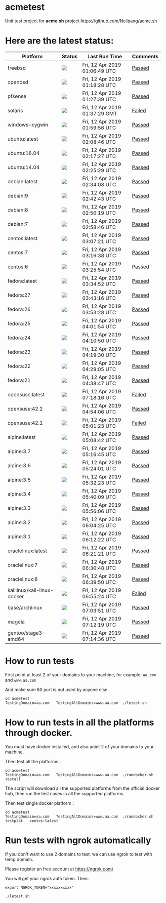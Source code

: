 # acmetest
Unit test project for **acme.sh** project https://github.com/Neilpang/acme.sh



# Here are the latest status:

| Platform | Status| Last Run Time| Comments|
-----------|-------|--------------|---------|
|freebsd| ![](https://cdn.rawgit.com/Neilpang/acmetest/master/status/freebsd.svg?1555031209)| Fri, 12 Apr 2019 01:06:49 UTC| [Passed](https://github.com/Neilpang/acmetest/blob/master/logs/freebsd.out) |
|openbsd| ![](https://cdn.rawgit.com/Neilpang/acmetest/master/status/openbsd.svg?1555031908)| Fri, 12 Apr 2019 01:18:28 UTC| [Passed](https://github.com/Neilpang/acmetest/blob/master/logs/openbsd.out) |
|pfsense| ![](https://cdn.rawgit.com/Neilpang/acmetest/master/status/pfsense.svg?1555032459)| Fri, 12 Apr 2019 01:27:39 UTC| [Passed](https://github.com/Neilpang/acmetest/blob/master/logs/pfsense.out) |
|solaris| ![](https://cdn.rawgit.com/Neilpang/acmetest/master/status/solaris.svg?1555033049)| Fri, 12 Apr 2019 01:37:29 GMT| [Failed](https://github.com/Neilpang/acmetest/blob/master/logs/solaris.out) |
|windows-cygwin| ![](https://cdn.rawgit.com/Neilpang/acmetest/master/status/windows-cygwin.svg?1555034396)| Fri, 12 Apr 2019 01:59:56 UTC| [Passed](https://github.com/Neilpang/acmetest/blob/master/logs/windows-cygwin.out) |
|ubuntu:latest| ![](https://cdn.rawgit.com/Neilpang/acmetest/master/status/ubuntu-latest.svg?1555034926)| Fri, 12 Apr 2019 02:08:46 UTC| [Passed](https://github.com/Neilpang/acmetest/blob/master/logs/ubuntu-latest.out) |
|ubuntu:16.04| ![](https://cdn.rawgit.com/Neilpang/acmetest/master/status/ubuntu-16.04.svg?1555035447)| Fri, 12 Apr 2019 02:17:27 UTC| [Passed](https://github.com/Neilpang/acmetest/blob/master/logs/ubuntu-16.04.out) |
|ubuntu:14.04| ![](https://cdn.rawgit.com/Neilpang/acmetest/master/status/ubuntu-14.04.svg?1555035929)| Fri, 12 Apr 2019 02:25:29 UTC| [Passed](https://github.com/Neilpang/acmetest/blob/master/logs/ubuntu-14.04.out) |
|debian:latest| ![](https://cdn.rawgit.com/Neilpang/acmetest/master/status/debian-latest.svg?1555036448)| Fri, 12 Apr 2019 02:34:08 UTC| [Passed](https://github.com/Neilpang/acmetest/blob/master/logs/debian-latest.out) |
|debian:9| ![](https://cdn.rawgit.com/Neilpang/acmetest/master/status/debian-9.svg?1555036963)| Fri, 12 Apr 2019 02:42:43 UTC| [Passed](https://github.com/Neilpang/acmetest/blob/master/logs/debian-9.out) |
|debian:8| ![](https://cdn.rawgit.com/Neilpang/acmetest/master/status/debian-8.svg?1555037419)| Fri, 12 Apr 2019 02:50:19 UTC| [Passed](https://github.com/Neilpang/acmetest/blob/master/logs/debian-8.out) |
|debian:7| ![](https://cdn.rawgit.com/Neilpang/acmetest/master/status/debian-7.svg?1555037926)| Fri, 12 Apr 2019 02:58:46 UTC| [Passed](https://github.com/Neilpang/acmetest/blob/master/logs/debian-7.out) |
|centos:latest| ![](https://cdn.rawgit.com/Neilpang/acmetest/master/status/centos-latest.svg?1555038441)| Fri, 12 Apr 2019 03:07:21 UTC| [Passed](https://github.com/Neilpang/acmetest/blob/master/logs/centos-latest.out) |
|centos:7| ![](https://cdn.rawgit.com/Neilpang/acmetest/master/status/centos-7.svg?1555038998)| Fri, 12 Apr 2019 03:16:38 UTC| [Passed](https://github.com/Neilpang/acmetest/blob/master/logs/centos-7.out) |
|centos:6| ![](https://cdn.rawgit.com/Neilpang/acmetest/master/status/centos-6.svg?1555039554)| Fri, 12 Apr 2019 03:25:54 UTC| [Passed](https://github.com/Neilpang/acmetest/blob/master/logs/centos-6.out) |
|fedora:latest| ![](https://cdn.rawgit.com/Neilpang/acmetest/master/status/fedora-latest.svg?1555040092)| Fri, 12 Apr 2019 03:34:52 UTC| [Passed](https://github.com/Neilpang/acmetest/blob/master/logs/fedora-latest.out) |
|fedora:27| ![](https://cdn.rawgit.com/Neilpang/acmetest/master/status/fedora-27.svg?1555040596)| Fri, 12 Apr 2019 03:43:16 UTC| [Passed](https://github.com/Neilpang/acmetest/blob/master/logs/fedora-27.out) |
|fedora:26| ![](https://cdn.rawgit.com/Neilpang/acmetest/master/status/fedora-26.svg?1555041208)| Fri, 12 Apr 2019 03:53:28 UTC| [Passed](https://github.com/Neilpang/acmetest/blob/master/logs/fedora-26.out) |
|fedora:25| ![](https://cdn.rawgit.com/Neilpang/acmetest/master/status/fedora-25.svg?1555041714)| Fri, 12 Apr 2019 04:01:54 UTC| [Passed](https://github.com/Neilpang/acmetest/blob/master/logs/fedora-25.out) |
|fedora:24| ![](https://cdn.rawgit.com/Neilpang/acmetest/master/status/fedora-24.svg?1555042250)| Fri, 12 Apr 2019 04:10:50 UTC| [Passed](https://github.com/Neilpang/acmetest/blob/master/logs/fedora-24.out) |
|fedora:23| ![](https://cdn.rawgit.com/Neilpang/acmetest/master/status/fedora-23.svg?1555042770)| Fri, 12 Apr 2019 04:19:30 UTC| [Passed](https://github.com/Neilpang/acmetest/blob/master/logs/fedora-23.out) |
|fedora:22| ![](https://cdn.rawgit.com/Neilpang/acmetest/master/status/fedora-22.svg?1555043345)| Fri, 12 Apr 2019 04:29:05 UTC| [Passed](https://github.com/Neilpang/acmetest/blob/master/logs/fedora-22.out) |
|fedora:21| ![](https://cdn.rawgit.com/Neilpang/acmetest/master/status/fedora-21.svg?1555043926)| Fri, 12 Apr 2019 04:38:47 UTC| [Passed](https://github.com/Neilpang/acmetest/blob/master/logs/fedora-21.out) |
|opensuse:latest| ![](https://cdn.rawgit.com/Neilpang/acmetest/master/status/opensuse-latest.svg?1555053496)| Fri, 12 Apr 2019 07:18:16 UTC| [Failed](https://github.com/Neilpang/acmetest/blob/master/logs/opensuse-latest.out) |
|opensuse:42.2| ![](https://cdn.rawgit.com/Neilpang/acmetest/master/status/opensuse-42.2.svg?1555044846)| Fri, 12 Apr 2019 04:54:06 UTC| [Passed](https://github.com/Neilpang/acmetest/blob/master/logs/opensuse-42.2.out) |
|opensuse:42.1| ![](https://cdn.rawgit.com/Neilpang/acmetest/master/status/opensuse-42.1.svg?1555045283)| Fri, 12 Apr 2019 05:01:23 UTC| [Failed](https://github.com/Neilpang/acmetest/blob/master/logs/opensuse-42.1.out) |
|alpine:latest| ![](https://cdn.rawgit.com/Neilpang/acmetest/master/status/alpine-latest.svg?1555045722)| Fri, 12 Apr 2019 05:08:42 UTC| [Passed](https://github.com/Neilpang/acmetest/blob/master/logs/alpine-latest.out) |
|alpine:3.7| ![](https://cdn.rawgit.com/Neilpang/acmetest/master/status/alpine-3.7.svg?1555046205)| Fri, 12 Apr 2019 05:16:45 UTC| [Passed](https://github.com/Neilpang/acmetest/blob/master/logs/alpine-3.7.out) |
|alpine:3.6| ![](https://cdn.rawgit.com/Neilpang/acmetest/master/status/alpine-3.6.svg?1555046641)| Fri, 12 Apr 2019 05:24:01 UTC| [Passed](https://github.com/Neilpang/acmetest/blob/master/logs/alpine-3.6.out) |
|alpine:3.5| ![](https://cdn.rawgit.com/Neilpang/acmetest/master/status/alpine-3.5.svg?1555047143)| Fri, 12 Apr 2019 05:32:23 UTC| [Passed](https://github.com/Neilpang/acmetest/blob/master/logs/alpine-3.5.out) |
|alpine:3.4| ![](https://cdn.rawgit.com/Neilpang/acmetest/master/status/alpine-3.4.svg?1555047609)| Fri, 12 Apr 2019 05:40:09 UTC| [Passed](https://github.com/Neilpang/acmetest/blob/master/logs/alpine-3.4.out) |
|alpine:3.3| ![](https://cdn.rawgit.com/Neilpang/acmetest/master/status/alpine-3.3.svg?1555048566)| Fri, 12 Apr 2019 05:56:06 UTC| [Passed](https://github.com/Neilpang/acmetest/blob/master/logs/alpine-3.3.out) |
|alpine:3.2| ![](https://cdn.rawgit.com/Neilpang/acmetest/master/status/alpine-3.2.svg?1555049065)| Fri, 12 Apr 2019 06:04:25 UTC| [Passed](https://github.com/Neilpang/acmetest/blob/master/logs/alpine-3.2.out) |
|alpine:3.1| ![](https://cdn.rawgit.com/Neilpang/acmetest/master/status/alpine-3.1.svg?1555049542)| Fri, 12 Apr 2019 06:12:22 UTC| [Passed](https://github.com/Neilpang/acmetest/blob/master/logs/alpine-3.1.out) |
|oraclelinux:latest| ![](https://cdn.rawgit.com/Neilpang/acmetest/master/status/oraclelinux-latest.svg?1555050081)| Fri, 12 Apr 2019 06:21:21 UTC| [Passed](https://github.com/Neilpang/acmetest/blob/master/logs/oraclelinux-latest.out) |
|oraclelinux:7| ![](https://cdn.rawgit.com/Neilpang/acmetest/master/status/oraclelinux-7.svg?1555050648)| Fri, 12 Apr 2019 06:30:48 UTC| [Passed](https://github.com/Neilpang/acmetest/blob/master/logs/oraclelinux-7.out) |
|oraclelinux:6| ![](https://cdn.rawgit.com/Neilpang/acmetest/master/status/oraclelinux-6.svg?1555051190)| Fri, 12 Apr 2019 06:39:50 UTC| [Passed](https://github.com/Neilpang/acmetest/blob/master/logs/oraclelinux-6.out) |
|kalilinux/kali-linux-docker| ![](https://cdn.rawgit.com/Neilpang/acmetest/master/status/kalilinux-kali-linux-docker.svg?1555052124)| Fri, 12 Apr 2019 06:55:24 UTC| [Failed](https://github.com/Neilpang/acmetest/blob/master/logs/kalilinux-kali-linux-docker.out) |
|base/archlinux| ![](https://cdn.rawgit.com/Neilpang/acmetest/master/status/base-archlinux.svg?1555052631)| Fri, 12 Apr 2019 07:03:51 UTC| [Passed](https://github.com/Neilpang/acmetest/blob/master/logs/base-archlinux.out) |
|mageia| ![](https://cdn.rawgit.com/Neilpang/acmetest/master/status/mageia.svg?1555053139)| Fri, 12 Apr 2019 07:12:19 UTC| [Passed](https://github.com/Neilpang/acmetest/blob/master/logs/mageia.out) |
|gentoo/stage3-amd64| ![](https://cdn.rawgit.com/Neilpang/acmetest/master/status/gentoo-stage3-amd64.svg?1555053276)| Fri, 12 Apr 2019 07:14:36 UTC| [Passed](https://github.com/Neilpang/acmetest/blob/master/logs/gentoo-stage3-amd64.out) |

# How to run tests

First point at least 2 of your domains to your machine, 
for example: `aa.com` and `www.aa.com`

And make sure 80 port is not used by anyone else.

```
cd acmetest
TestingDomain=aa.com   TestingAltDomains=www.aa.com  ./letest.sh
```

# How to run tests in all the platforms through docker.

You must have docker installed, and also point 2 of your domains to your machine.

Then test all the platforms :

```
cd acmetest
TestingDomain=aa.com   TestingAltDomains=www.aa.com  ./rundocker.sh  testall
```

The script will download all the supported platforms from the official docker hub, then run the test cases in all the supported platforms.

Then test single docker platform :

```
cd acmetest
TestingDomain=aa.com   TestingAltDomains=www.aa.com  ./rundocker.sh  testplat   centos:latest
```

# Run tests with ngrok automatically

If you don't want to use 2 domains to test, we can use ngrok to test with temp domain.

Please register an free account at https://ngrok.com/

You will get your ngrok auth token.  Then:

```
export NGROK_TOKEN="xxxxxxxxxx"

./letest.sh

```








